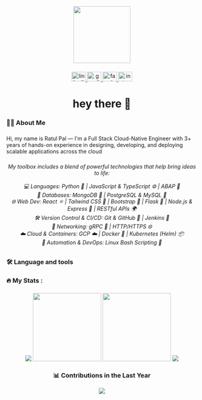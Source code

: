 <div align="center">
  <img height="150" src="https://media.giphy.com/media/M9gbBd9nbDrOTu1Mqx/giphy.gif"  />
</div>

###

<!-- README completed and enhanced with neon theme, animated stats, and verified links. Feel free to personalize further! 🚀 -->

<div align="center">
  <a href="https://www.linkedin.com/in/ratul-pal" target="_blank">
    <img src="https://raw.githubusercontent.com/maurodesouza/profile-readme-generator/master/src/assets/icons/social/linkedin/default.svg" width="37" height="25" alt="linkedin logo"  />
  </a>
  <a href="mailto:ratulpal26@gmail.com" target="_blank">
    <img src="https://raw.githubusercontent.com/maurodesouza/profile-readme-generator/master/src/assets/icons/social/gmail/default.svg" width="37" height="25" alt="gmail logo"  />
  </a>
  <a href="https://www.facebook.com/profile.php?id=100075706825564" target="_blank">
    <img src="https://raw.githubusercontent.com/maurodesouza/profile-readme-generator/master/src/assets/icons/social/facebook/default.svg" width="37" height="25" alt="facebook logo"  />
  </a>
  <a href="https://www.instagram.com/ratul_pal97/?hl=en" target="_blank">
    <img src="https://raw.githubusercontent.com/maurodesouza/profile-readme-generator/master/src/assets/icons/social/instagram/default.svg" width="37" height="25" alt="instagram logo"  />
  </a>
</div>

###

<h1 align="center">hey there 👋</h1>

###

<h3 align="left">👩‍💻  About Me</h3>

###

<p align="left">Hi, my name is Ratul Pal — I'm a Full Stack Cloud-Native Engineer with 3+ years of hands-on experience in designing, developing, and deploying scalable applications across the cloud</p>

###

<h6 align="center">My toolbox includes a blend of powerful technologies that help bring ideas to life:<br><br>💻 Languages: Python 🐍 | JavaScript & TypeScript ⚙️ | ABAP 📘<br>🧠 Databases: MongoDB 🍃 | PostgreSQL & MySQL 🐘<br>🌐 Web Dev: React ⚛️ | Tailwind CSS 🎨 | Bootstrap 📐 | Flask 🍥 | Node.js & Express 🚀 | RESTful APIs 🌍<br>🛠️ Version Control & CI/CD: Git & GitHub 🔧 | Jenkins 🧹<br>📡 Networking: gRPC 🔗 | HTTP/HTTPS 🌐<br>☁️ Cloud & Containers: GCP ☁️ | Docker 🐳 | Kubernetes (Helm) 📦<br>🧰 Automation & DevOps: Linux Bash Scripting 🐧</h6>

###

<h3 align="left">🛠 Language and tools</h3>

###

<!-- Logos Section here (unchanged from user input) -->

###

<h3 align="left">🔥   My Stats :</h3>

###

<div align="center">

  <img src="https://readme-typing-svg.herokuapp.com?font=Fira+Code&size=24&pause=1000&color=00FFF7&center=true&vCenter=true&width=435&lines=Full+Stack+Cloud+Native+Engineer;Pythonic+%F0%9F%A7%A0+Thinker;Always+Building+%F0%9F%9A%80" />

  <img height="180em" src="https://github-readme-stats.vercel.app/api?username=cherry0097&show_icons=true&hide_border=true&bg_color=0D1117&title_color=00FFF7&icon_color=00FFF7&text_color=ffffff" />
  <img height="180em" src="https://github-readme-streak-stats.herokuapp.com/?user=cherry0097&hide_border=true&background=0D1117&ring=00FFF7&fire=00FFF7&currStreakLabel=00FFF7" />
  <img src="https://github-readme-stats.vercel.app/api/top-langs/?username=cherry0097&layout=compact&hide_border=true&bg_color=0D1117&title_color=00FFF7&text_color=ffffff" />
</div>

###

<h3 align="center">📊 Contributions in the Last Year</h3>

<div align="center">
  <img src="https://github-readme-activity-graph.vercel.app/graph?username=cherry0097&theme=react-dark&bg_color=0D1117&color=00FFF7&line=00FFF7&point=FFFFFF&hide_border=true" />
</div>
